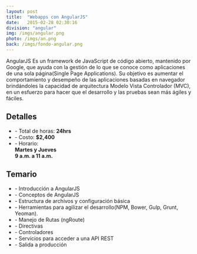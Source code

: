 ```yaml
---
layout: post
title:  "Webapps con AngularJS"
date:   2015-02-28 02:30:16
division: "angular"
img: /imgs/angular.png
photo: /imgs/an.png
back: /imgs/fondo-angular.png
---
```

<div class="description">
	AngularJS Es un framework de JavaScript de código abierto, mantenido por Google, que ayuda con la gestión de lo que se conoce como aplicaciones de una sola página(Single Page Applications). Su objetivo es aumentar el comportamiento y desempeño de las aplicaciones basadas en navegador brindándoles la capacidad de arquitectura Modelo Vista Controlador (MVC), en un esfuerzo para hacer que el desarrollo y las pruebas sean más ágiles y fáciles.
</div>
<div class="details">
	<h2>Detalles</h2>
	<ul>
		<li>- Total de horas: <strong>24hrs</strong></li>
		<li>- Costo: <strong>$2,400</strong></li>
		<li>- Horario:<br><strong>Martes y Jueves<br>9 a.m. a 11 a.m.</strong></li>
	</ul>
</div>
<div class="course">
	<h2>Temario</h2>
	<ul>
		<li>- Introducción a AngularJS</li>
		<li>- Conceptos de AngularJS</li>
		<li>- Estructura de archivos y configuración básica</li>
		<li>- Herramientas para agilizar el desarrollo(NPM, Bower, Gulp, Grunt, Yeoman).</li>
		<li>- Manejo de Rutas (ngRoute)</li>
		<li>- Directivas</li>
		<li>- Controladores</li>
		<li>- Servicios para acceder a una API REST</li>
		<li>- Salida a producción</li>
	</ul>
</div>